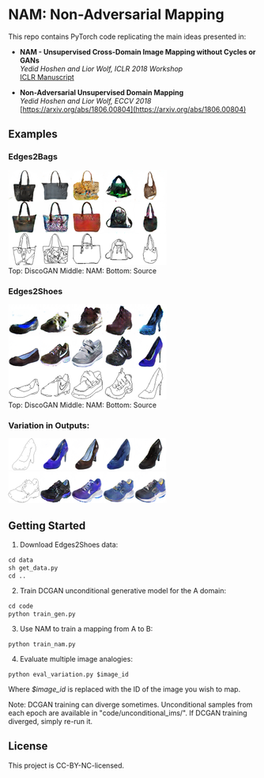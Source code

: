 # NAM: Non-Adversarial Mapping

This repo contains PyTorch code replicating the main ideas presented in:

- **NAM - Unsupervised Cross-Domain Image Mapping without Cycles or GANs**<br/>
*Yedid Hoshen and Lior Wolf, ICLR 2018 Workshop*<br/>
[ICLR Manuscript](https://openreview.net/pdf?id=BJPlJVywz)

- **Non-Adversarial Unsupervised Domain Mapping**<br/>
*Yedid Hoshen and Lior Wolf, ECCV 2018*<br/>
[https://arxiv.org/abs/1806.00804](https://arxiv.org/abs/1806.00804)

## Examples

### Edges2Bags
![Alt text](assets/bags.png)<br/>
Top: DiscoGAN Middle: NAM: Bottom: Source
### Edges2Shoes
![Alt text](assets/shoes.png)<br/>
Top: DiscoGAN Middle: NAM: Bottom: Source
### Variation in Outputs:
![Alt text](assets/var_high.png)<br/>
![Alt text](assets/var_shoes.png)<br/>


## Getting Started

1) Download Edges2Shoes data:
```
cd data
sh get_data.py
cd ..
```

2) Train DCGAN unconditional generative model for the A domain:
```
cd code
python train_gen.py
```

3) Use NAM to train a mapping from A to B:
```
python train_nam.py
```

4) Evaluate multiple image analogies:
```
python eval_variation.py $image_id 
```
Where *$image_id* is replaced with the ID of the image you wish to map.

Note: DCGAN training can diverge sometimes. Unconditional samples from each epoch are available in "code/unconditional_ims/". If DCGAN training diverged, simply re-run it.

## License
This project is CC-BY-NC-licensed.
